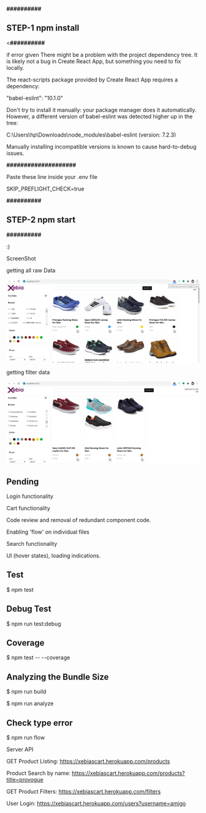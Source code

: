 <p><b>##########</b></p>
<h2>STEP-1 npm install</h2>
<p><<b>##########</b></p>

<p>if error given 
There might be a problem with the project dependency tree.
It is likely not a bug in Create React App, but something you need to fix locally.</p>

<p>The react-scripts package provided by Create React App requires a dependency:</p>

  "babel-eslint": "10.1.0"

<p>Don't try to install it manually: your package manager does it automatically.
However, a different version of babel-eslint was detected higher up in the tree:</p>

  C:\Users\hp\Downloads\node_modules\babel-eslint (version: 7.2.3)

<p>Manually installing incompatible versions is known to cause hard-to-debug issues.</p>


<b>####################</b>

Paste these line inside your .env file 

SKIP_PREFLIGHT_CHECK=true

<p><b>##########</b></p>
<h2>STEP-2 npm start</h2>
<p><b>##########</b></p>

:) 

ScreenShot

getting all raw Data 

![alt text](src/assets/1.png)

getting filter data 

![alt text](src/assets/2.png)


<h2>Pending</h2>
<p>Login functionality</p>
<p>Cart functionality</p>
<p>Code review and removal of redundant component code.</p>
<p>Enabling 'flow' on individual files</p>
<p>Search functionality</p>
<p>UI (hover states), loading indications.</p>

<h2>Test</h2>
<p> $ npm test</p>
<h2>Debug Test</h2>
<p>$ npm run test:debug</p>
<h2>Coverage</h2>
<p>$ npm test -- --coverage</p>
<h2>Analyzing the Bundle Size</h2>
<p>$ npm run build</p>
<p>$ npm run analyze</p>
<h2>Check type error</h2>
<p>$ npm run flow</p>


<p>Server API</p>

GET Product Listing: https://xebiascart.herokuapp.com/products

Product Search by name: https://xebiascart.herokuapp.com/products?title=provogue

GET Product Filters: https://xebiascart.herokuapp.com/filters

User Login: https://xebiascart.herokuapp.com/users?username=amigo
